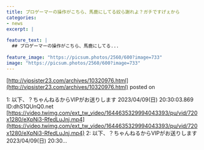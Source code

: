 ```yaml
---
title: プロゲーマーの操作がこちら、馬鹿にしてる奴ら謝れよ？ガチですげぇから
categories:
- news
excerpt: |
  
feature_text: |
  ## プロゲーマーの操作がこちら、馬鹿にしてる...
  
feature_image: "https://picsum.photos/2560/600?image=733"
image: "https://picsum.photos/2560/600?image=733"
---
```


[http://vipsister23.com/archives/10320976.html](http://vipsister23.com/archives/10320976.html)
posted on 

<!--more-->

1: 以下、？ちゃんねるからVIPがお送りします 2023/04/09(日) 20:30:03.869 ID:dhS1QUnQ0.net [https://video.twimg.com/ext_tw_video/1644635329994043393/pu/vid/720x1280/eXpNi3-RfedLuJnj.mp4](https://video.twimg.com/ext_tw_video/1644635329994043393/pu/vid/720x1280/eXpNi3-RfedLuJnj.mp4) 2: 以下、？ちゃんねるからVIPがお送りします 2023/04/09(日) 20:30...
